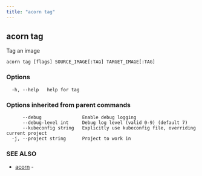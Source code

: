 ```yaml
---
title: "acorn tag"
---
```

## acorn tag

Tag an image

```
acorn tag [flags] SOURCE_IMAGE[:TAG] TARGET_IMAGE[:TAG]
```

### Options

```
  -h, --help   help for tag
```

### Options inherited from parent commands

```
      --debug               Enable debug logging
      --debug-level int     Debug log level (valid 0-9) (default 7)
      --kubeconfig string   Explicitly use kubeconfig file, overriding current project
  -j, --project string      Project to work in
```

### SEE ALSO

* [acorn](acorn.md)	 - 

